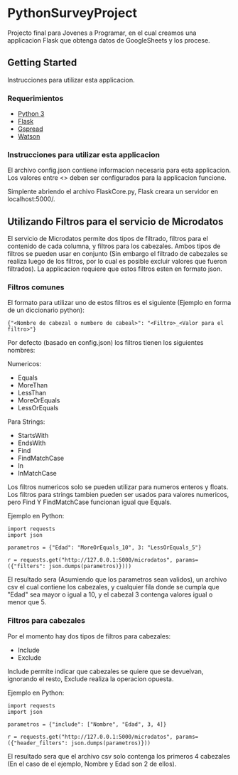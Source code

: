 # PythonSurveyProject

Projecto final para Jovenes a Programar, en el cual creamos una applicacion Flask que obtenga datos de GoogleSheets y los procese.

## Getting Started

Instrucciones para utilizar esta applicacion.

### Requerimientos

* [Python 3](https://www.python.org/downloads/release/python-363/)
* [Flask](https://github.com/pallets/flask)
* [Gspread](https://github.com/burnash/gspread/) 
* [Watson](https://github.com/watson-developer-cloud/python-sdk)

### Instrucciones para utilizar esta applicacion

El archivo config.json contiene informacion necesaria para esta applicacion.
Los valores entre <> deben ser configurados para la applicacion funcione.

Simplente abriendo el archivo FlaskCore.py, Flask creara un servidor en localhost:5000/.

## Utilizando Filtros para el servicio de Microdatos

El servicio de Microdatos permite dos tipos de filtrado, filtros para el contenido de cada columna, y filtros para los cabezales.
Ambos tipos de filtros se pueden usar en conjunto (Sin embargo el filtrado de cabezales se realiza luego de los filtros, por lo cual es posible
excluir valores que fueron filtrados).
La applicacion requiere que estos filtros esten en formato json.

### Filtros comunes

El formato para utilizar uno de estos filtros es el siguiente (Ejemplo en forma de un diccionario python):

```
{"<Nombre de cabezal o numbero de cabeal>": "<Filtro>_<Valor para el filtro>"}
```

Por defecto (basado en config.json) los filtros tienen los siguientes nombres:

Numericos:
* Equals 
* MoreThan 
* LessThan 
* MoreOrEquals 
* LessOrEquals

Para Strings:
* StartsWith 
* EndsWith 
* Find 
* FindMatchCase
* In
* InMatchCase

Los filtros numericos solo se pueden utilizar para numeros enteros y floats.
Los filtros para strings tambien pueden ser usados para valores numericos, pero Find Y FindMatchCase funcionan igual que Equals.


Ejemplo en Python:

```
import requests
import json 

parametros = {"Edad": "MoreOrEquals_10", 3: "LessOrEquals_5"}

r = requests.get("http://127.0.0.1:5000/microdatos", params=({"filters": json.dumps(parametros)})))
```

El resultado sera (Asumiendo que los parametros sean validos), un archivo csv el cual contiene los cabezales, y cualquier fila donde
se cumpla que "Edad" sea mayor o igual a 10, y el cabezal 3 contenga valores igual o menor que 5.


### Filtros para cabezales

Por el momento hay dos tipos de filtros para cabezales:

* Include
* Exclude

Include permite indicar que cabezales se quiere que se devuelvan, ignorando el resto, Exclude realiza la operacion opuesta.


Ejemplo en Python:

```
import requests
import json

parametros = {"include": ["Nombre", "Edad", 3, 4]}

r = requests.get("http://127.0.0.1:5000/microdatos", params=({"header_filters": json.dumps(parametros)}))
```

El resultado sera que el archivo csv solo contenga los primeros 4 cabezales (En el caso de el ejemplo, Nombre y Edad son 2 de ellos).
